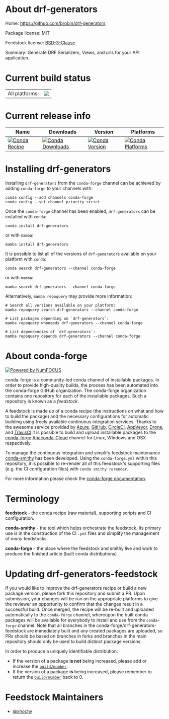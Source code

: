 About drf-generators
====================

Home: https://github.com/brobin/drf-generators

Package license: MIT

Feedstock license: [BSD-3-Clause](https://github.com/conda-forge/drf-generators-feedstock/blob/main/LICENSE.txt)

Summary: Generate DRF Serializers, Views, and urls for your API application.

Current build status
====================


<table><tr><td>All platforms:</td>
    <td>
      <a href="https://dev.azure.com/conda-forge/feedstock-builds/_build/latest?definitionId=17953&branchName=main">
        <img src="https://dev.azure.com/conda-forge/feedstock-builds/_apis/build/status/drf-generators-feedstock?branchName=main">
      </a>
    </td>
  </tr>
</table>

Current release info
====================

| Name | Downloads | Version | Platforms |
| --- | --- | --- | --- |
| [![Conda Recipe](https://img.shields.io/badge/recipe-drf--generators-green.svg)](https://anaconda.org/conda-forge/drf-generators) | [![Conda Downloads](https://img.shields.io/conda/dn/conda-forge/drf-generators.svg)](https://anaconda.org/conda-forge/drf-generators) | [![Conda Version](https://img.shields.io/conda/vn/conda-forge/drf-generators.svg)](https://anaconda.org/conda-forge/drf-generators) | [![Conda Platforms](https://img.shields.io/conda/pn/conda-forge/drf-generators.svg)](https://anaconda.org/conda-forge/drf-generators) |

Installing drf-generators
=========================

Installing `drf-generators` from the `conda-forge` channel can be achieved by adding `conda-forge` to your channels with:

```
conda config --add channels conda-forge
conda config --set channel_priority strict
```

Once the `conda-forge` channel has been enabled, `drf-generators` can be installed with `conda`:

```
conda install drf-generators
```

or with `mamba`:

```
mamba install drf-generators
```

It is possible to list all of the versions of `drf-generators` available on your platform with `conda`:

```
conda search drf-generators --channel conda-forge
```

or with `mamba`:

```
mamba search drf-generators --channel conda-forge
```

Alternatively, `mamba repoquery` may provide more information:

```
# Search all versions available on your platform:
mamba repoquery search drf-generators --channel conda-forge

# List packages depending on `drf-generators`:
mamba repoquery whoneeds drf-generators --channel conda-forge

# List dependencies of `drf-generators`:
mamba repoquery depends drf-generators --channel conda-forge
```


About conda-forge
=================

[![Powered by
NumFOCUS](https://img.shields.io/badge/powered%20by-NumFOCUS-orange.svg?style=flat&colorA=E1523D&colorB=007D8A)](https://numfocus.org)

conda-forge is a community-led conda channel of installable packages.
In order to provide high-quality builds, the process has been automated into the
conda-forge GitHub organization. The conda-forge organization contains one repository
for each of the installable packages. Such a repository is known as a *feedstock*.

A feedstock is made up of a conda recipe (the instructions on what and how to build
the package) and the necessary configurations for automatic building using freely
available continuous integration services. Thanks to the awesome service provided by
[Azure](https://azure.microsoft.com/en-us/services/devops/), [GitHub](https://github.com/),
[CircleCI](https://circleci.com/), [AppVeyor](https://www.appveyor.com/),
[Drone](https://cloud.drone.io/welcome), and [TravisCI](https://travis-ci.com/)
it is possible to build and upload installable packages to the
[conda-forge](https://anaconda.org/conda-forge) [Anaconda-Cloud](https://anaconda.org/)
channel for Linux, Windows and OSX respectively.

To manage the continuous integration and simplify feedstock maintenance
[conda-smithy](https://github.com/conda-forge/conda-smithy) has been developed.
Using the ``conda-forge.yml`` within this repository, it is possible to re-render all of
this feedstock's supporting files (e.g. the CI configuration files) with ``conda smithy rerender``.

For more information please check the [conda-forge documentation](https://conda-forge.org/docs/).

Terminology
===========

**feedstock** - the conda recipe (raw material), supporting scripts and CI configuration.

**conda-smithy** - the tool which helps orchestrate the feedstock.
                   Its primary use is in the construction of the CI ``.yml`` files
                   and simplify the management of *many* feedstocks.

**conda-forge** - the place where the feedstock and smithy live and work to
                  produce the finished article (built conda distributions)


Updating drf-generators-feedstock
=================================

If you would like to improve the drf-generators recipe or build a new
package version, please fork this repository and submit a PR. Upon submission,
your changes will be run on the appropriate platforms to give the reviewer an
opportunity to confirm that the changes result in a successful build. Once
merged, the recipe will be re-built and uploaded automatically to the
`conda-forge` channel, whereupon the built conda packages will be available for
everybody to install and use from the `conda-forge` channel.
Note that all branches in the conda-forge/drf-generators-feedstock are
immediately built and any created packages are uploaded, so PRs should be based
on branches in forks and branches in the main repository should only be used to
build distinct package versions.

In order to produce a uniquely identifiable distribution:
 * If the version of a package **is not** being increased, please add or increase
   the [``build/number``](https://docs.conda.io/projects/conda-build/en/latest/resources/define-metadata.html#build-number-and-string).
 * If the version of a package **is** being increased, please remember to return
   the [``build/number``](https://docs.conda.io/projects/conda-build/en/latest/resources/define-metadata.html#build-number-and-string)
   back to 0.

Feedstock Maintainers
=====================

* [@xhochy](https://github.com/xhochy/)

